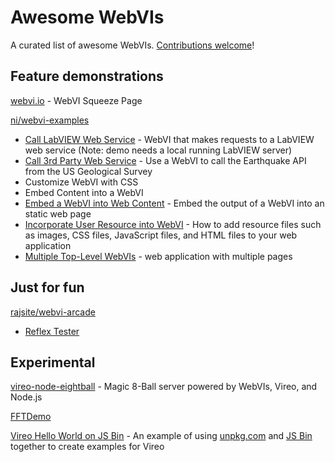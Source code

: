 # Awesome WebVIs
A curated list of awesome WebVIs. [Contributions welcome](https://github.com/rajsite/awesome-webvis/edit/master/README.md)!

## Feature demonstrations
[webvi.io](http://www.webvi.io/) - WebVI Squeeze Page

[ni/webvi-examples](https://github.com/ni/webvi-examples)
- [Call LabVIEW Web Service](https://ni.github.io/webvi-examples/Call%20LabVIEW%20Web%20Service/WebVI/Builds/Web%20Server/Configuration1/WebApp/Main.html) - WebVI that makes requests to a LabVIEW web service (Note: demo needs a local running LabVIEW server)
- [Call 3rd Party Web Service](https://ni.github.io/webvi-examples/Call%203rd%20Party%20Web%20Service/Builds/Web%20Server/Configuration1/WebApp/Main.html) - Use a WebVI to call the Earthquake API from the US Geological Survey
- Customize WebVI with CSS
- Embed Content into a WebVI
- [Embed a WebVI into Web Content](https://ni.github.io/webvi-examples/Embed%20WebVI%20into%20Content/index.html) - Embed the output of a WebVI into an static web page
- [Incorporate User Resource into WebVI](https://ni.github.io/webvi-examples/Incorporate%20User%20Resources/Builds/Web%20Server/Configuration1/WebApp/Main.html) - How to add resource files such as images, CSS files, JavaScript files, and HTML files to your web application
- [Multiple Top-Level WebVIs](https://ni.github.io/webvi-examples/MultipleTopLevelWebVIs/Builds/Web%20Server/Configuration1/MultipleTopLevelWebVIs/) - web application with multiple pages

## Just for fun

[rajsite/webvi-arcade](https://github.com/rajsite/webvi-arcade)
- [Reflex Tester](https://bit.ly/webvidemo1)

## Experimental

[vireo-node-eightball](https://github.com/rajsite/vireo-node-eightball) - Magic 8-Ball server powered by WebVIs, Vireo, and Node.js

[FFTDemo](bit.ly/FFTDemo)

[Vireo Hello World on JS Bin](http://jsbin.com/toxuzor/edit?html,js,console) - An example of using [unpkg.com](https://unpkg.com) and [JS Bin](http://jsbin.com) together to create examples for Vireo
